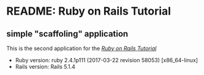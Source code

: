 # README: Ruby on Rails Tutorial

## simple "scaffoling" application

This is the second application for the
[*Ruby on Rails Tutorial*](http://www.railstutorial.org/)

* Ruby version: ruby 2.4.1p111 (2017-03-22 revision 58053) [x86_64-linux]
* Rails version: Rails 5.1.4
